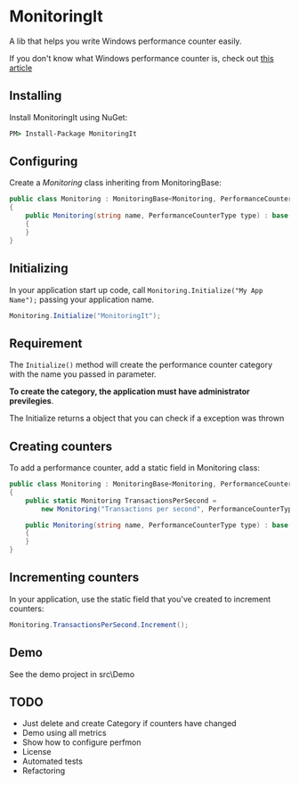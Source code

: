 MonitoringIt
================================

A lib that helps you write Windows performance counter easily.

If you don't know what Windows performance counter is, check out [this article](http://www.codeproject.com/Articles/8590/An-Introduction-To-Performance-Counters)

Installing
---------------

Install MonitoringIt using NuGet:

```bat
PM> Install-Package MonitoringIt
```

Configuring
---------------

Create a *Monitoring* class inheriting from MonitoringBase:

```csharp
public class Monitoring : MonitoringBase<Monitoring, PerformanceCounterType>
{
    public Monitoring(string name, PerformanceCounterType type) : base(name, type)
    {
    }
}
```

Initializing
---------------

In your application start up code, call <code>Monitoring.Initialize("My App Name");</code> passing your application name.

```csharp
Monitoring.Initialize("MonitoringIt");
```

Requirement
---------------

The <code>Initialize()</code> method will create the performance counter category with the name you passed in parameter.

**To create the category, the application must have administrator previlegies**.

The Initialize returns a object that you can check if a exception was thrown

Creating counters
---------------

To add a performance counter, add a static field in Monitoring class:

```csharp
public class Monitoring : MonitoringBase<Monitoring, PerformanceCounterType>
{
    public static Monitoring TransactionsPerSecond =
        new Monitoring("Transactions per second", PerformanceCounterType.RateOfCountsPerSecond32);

    public Monitoring(string name, PerformanceCounterType type) : base(name, type)
    {
    }
}
```

Incrementing counters
---------------

In your application, use the static field that you've created to increment counters:

```csharp
Monitoring.TransactionsPerSecond.Increment();
```

Demo
---------------

See the demo project in src\Demo

TODO
--------------------------------

* Just delete and create Category if counters have changed
* Demo using all metrics
* Show how to configure perfmon
* License
* Automated tests
* Refactoring
